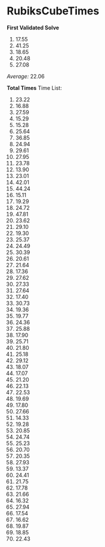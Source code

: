 # RubiksCubeTimes
**First Validated Solve**
1. 17.55
2. 41.25
3. 18.65
4. 20.48
5. 27.08

*Average:* 22.06

**Total Times**
Time List:
1. 23.22  
2. 16.88  
3. 27.59  
4. 15.29  
5. 15.28   
6. 25.64  
7. 36.85   
8. 24.94   
9. 29.61   
10. 27.95   
11. 23.78  
12. 13.90  
13. 23.01  
16. 42.01   
18. 44.24   
19. 15.11  
26. 19.29   
27. 24.72   
28. 47.81   
29. 23.62   
30. 29.10  
31. 19.30   
32. 25.37   
33. 24.49  
34. 30.39  
36. 20.61   
37. 21.64   
38. 17.36  
39. 27.62   
42. 27.33  
43. 27.64   
44. 17.40   
45. 30.73   
46. 19.36  
47. 19.77   
48. 24.36   
49. 25.88   
50. 17.90   
51. 25.71   
52. 21.80  
53. 25.18  
54. 29.12 
55. 18.07   
57. 17.07  
58. 21.20   
59. 22.13  
65. 22.53  
68. 19.69  
69. 17.80   
70. 27.66  
71. 14.33   
72. 19.28   
73. 20.85  
74. 24.74  
76. 25.23  
77. 20.70  
78. 20.35   
79. 27.93  
80. 13.37  
81. 24.41  
82. 21.75   
83. 17.78   
84. 21.66  
85. 16.32 
86. 27.94 
87. 17.54 
88. 16.62  
90. 19.87   
91. 18.85   
92. 22.43   
